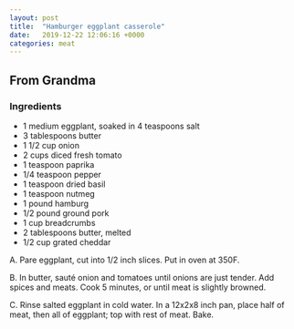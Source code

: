 ```yaml
---
layout: post
title:  "Hamburger eggplant casserole"
date:   2019-12-22 12:06:16 +0000
categories: meat
---
```


## From Grandma
### Ingredients
* 1 medium eggplant, soaked in 4 teaspoons salt
* 3 tablespoons butter
* 1 1/2 cup onion
* 2 cups diced fresh tomato
* 1 teaspoon paprika
* 1/4 teaspoon pepper
* 1 teaspoon dried basil
* 1 teaspoon nutmeg
* 1 pound hamburg
* 1/2 pound ground pork
* 1 cup breadcrumbs
* 2 tablespoons butter, melted
* 1/2 cup grated cheddar


A. Pare eggplant, cut into 1/2 inch slices. Put in oven at 350F.

B. In butter, sauté onion and tomatoes until onions are just tender. Add spices and meats. Cook 5 minutes, or until meat is slightly browned.

C. Rinse salted eggplant in cold water. In a 12x2x8 inch pan, place half of meat, then all of eggplant; top with rest of meat. Bake.

